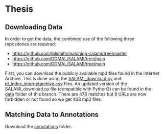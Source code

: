 # Thesis

## Downloading Data
In order to get the data, the combined use of the following three repositories are required: 
- https://github.com/jblsmith/matching-salami/tree/master
- https://github.com/DDMAL/SALAMI/tree/main
- https://github.com/DDMAL/SALAMI/tree/main

First, you can download the publicly available mp3 files found in the Internet Archive. This is done using the [SALAMI_download.py](https://github.com/DDMAL/SALAMI/blob/main/SALAMI_download.py) and [id_index_internetarchive.csv](https://github.com/DDMAL/salami-data-public/blob/master/metadata/id_index_internetarchive.csv) files. An updated version of the SALAMI_download.py file (compatible with Python3) can be found in the [data](https://github.com/nfriche/thesis/tree/main/data) folder of this branch. There are 476 matches but 8 URLs are now forbidden or not found so we get 468 mp3 files. 

## Matching Data to Annotations
Download the [annotations](https://github.com/DDMAL/salami-data-public/tree/master/annotations) folder. 

